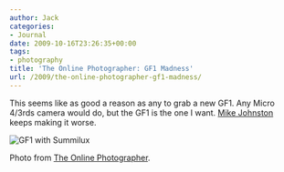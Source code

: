 ```yaml
---
author: Jack
categories:
- Journal
date: 2009-10-16T23:26:35+00:00
tags:
- photography
title: 'The Online Photographer: GF1 Madness'
url: /2009/the-online-photographer-gf1-madness/
---
```


This seems like as good a reason as any to grab a new GF1. Any Micro 4/3rds camera would do, but the GF1 is the one I want. [Mike Johnston][1] keeps making it worse.

![GF1 with Summilux][2]
  
<span class="photo_caption">Photo from <a href='http://theonlinephotographer.typepad.com/the_online_photographer/2009/10/gf1-madness.html'>The Online Photographer</a>.</span>

 [1]: http://theonlinephotographer.typepad.com/the_online_photographer/blog_index.html
 [2]: https://www.baty.net/files/GF1-with-Summilux.jpg